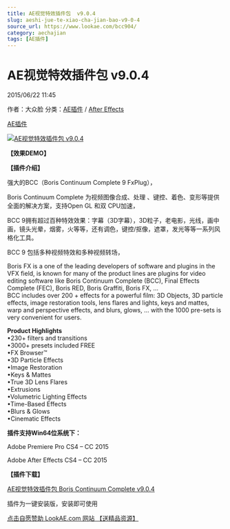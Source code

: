 ```yaml
---
title: AE视觉特效插件包  v9.0.4
slug: aeshi-jue-te-xiao-cha-jian-bao-v9-0-4
source_url: https://www.lookae.com/bcc904/
category: aechajian
tags: [AE插件]
---
```

# AE视觉特效插件包 v9.0.4

2015/06/22 11:45

作者：大众脸
分类：[AE插件](https://www.lookae.com/after-effects/aechajian/) / [After Effects](https://www.lookae.com/after-effects/)

[AE插件](https://www.lookae.com/tag/ae%e6%8f%92%e4%bb%b6/)

[![AE视觉特效插件包  v9.0.4](https://www.lookae.com/wp-content/uploads/2014/09/BCC91B.jpg "AE视觉特效插件包  v9.0.4-LookAE.com")](https://www.lookae.com/wp-content/uploads/2014/09/BCC91B.jpg)

**【效果DEMO】**

**【插件介绍】**

强大的BCC（Boris Continuum Complete 9 FxPlug），

Boris Continuum Complete 为视频图像合成、处理 、键控、着色、变形等提供全面的解决方案，支持Open GL 和双 CPU加速，

BCC 9拥有超过百种特效效果：字幕（3D字幕），3D粒子，老电影，光线，画中画，镜头光晕，烟雾，火等等，还有调色，键控/抠像，遮罩，发光等等一系列风格化工具。

BCC 9 包括多种视频特效和多种视频转场，

Boris FX is a one of the leading developers of software and plugins in the VFX field, is known for many of the product lines are plugins for video editing software like Boris Continuum Complete (BCC), Final Effects Complete (FEC), Boris RED, Boris Graffiti, Boris FX, …  
BCC includes over 200 + effects for a powerful film: 3D Objects, 3D particle effects, image restoration tools, lens flares and lights, keys and mattes, warp and perspective effects, and blurs, glows, … with the 1000 pre-sets is very convenient for users.

**Product Highlights**  
•230+ filters and transitions  
•3000+ presets included FREE  
•FX Browser™  
•3D Particle Effects  
•Image Restoration  
•Keys & Mattes  
•True 3D Lens Flares  
•Extrusions  
•Volumetric Lighting Effects  
•Time-Based Effects  
•Blurs & Glows  
•Cinematic Effects

**插件支持Win64位系统下：**

Adobe Premiere Pro CS4 – CC 2015

Adobe After Effects CS4 – CC 2015

**【插件下载】**

[AE视觉特效插件包 Boris Continuum Complete v9.0.4](https://www.400gb.com/file/101442110)

插件为一键安装版，安装即可使用

[点击自愿赞助 LookAE.com 网站 【送精品资源】](https://www.lookae.com/sponsor/)
